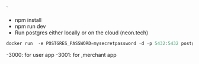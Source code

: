 `
- npm install
- npm run dev
- Run postgres either locally or on the cloud (neon.tech)

```jsx
docker run  -e POSTGRES_PASSWORD=mysecretpassword -d -p 5432:5432 postgres
```

-3000: for user app
-3001: for ,merchant app 